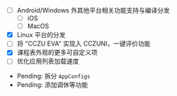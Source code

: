  - [ ] Android/Windows 外其他平台相关功能支持与编译分发
   - [ ] iOS
   - [ ] MacOS
 - [x] Linux 平台的分发
 - [ ] 将 "CCZU EVA" 实现入 CCZUNI，一键评价功能
 - [x] 课程表外观的更多可自定义项
 - [ ] 优化应用列表加载速度
 - Pending: 拆分 `AppConfigs`
 - Pending: 添加调休等功能